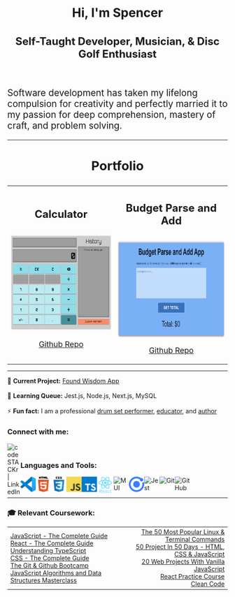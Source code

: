 <h1 align="center"> Hi, I'm Spencer </h1>

<h3 align="center" style="font-size: 1.5rem;">Self-Taught Developer, Musician, & Disc Golf Enthusiast</h3>

</br>

<p style="font-size: 1.3rem;">Software development has taken my lifelong compulsion for creativity and perfectly married it to my passion for deep comprehension, mastery of craft, and problem solving.</p>

---

<h3 align="center" style="font-size: 1.8rem;">Portfolio</h3>

<table align="center">
  <tr>
    <td align="center">
      <h4 style="font-size: 1.5rem">Calculator</h4>
      <a href="https://calc-app-2.herokuapp.com/" target="_blank">
        <img src="assets/calc.jpg" style="border-radius: 5px;" height="220px" alt="calculator live demo">
      </a>
      <p style="font-size: 1.1rem">
        <a href="https://github.com/Spencer-Sch/Calculator_2.0">Github Repo</a>
      </p>
    </td>
    <td align="center">
      <h4 style="font-size: 1.5rem">Budget Parse and Add</h4>
      <a href="https://github.com/Spencer-Sch/budget-parse-and-add-app" target="_blank">
        <img src="assets/budget.jpg" style="border-radius: 5px;" height="220px" alt="budget app live demo">
      </a>
      <p style="font-size: 1.1rem">
        <a href="https://github.com/Spencer-Sch/budget-parse-and-add-app">Github Repo</a>
      </p>
    </td>
  </tr>
</table>

---

🔨 **Current Project:** [Found Wisdom App](https://github.com/Spencer-Sch/found-wisdom-app)<br /><br />
🌱 **Learning Queue:** Jest.js, Node.js, Next.js, MySQL <br /><br />
⚡ **Fun fact:** I am a professional [drum set performer](https://www.youtube.com/watch?v=xQjwAfeLmGw), [educator](https://inthekeyofrhythm.com/lessons/), and [author](https://inthekeyofrhythm.com/product/making-a-drummer/) <br />

### Connect with me:

[<img align="left" alt="codeSTACKr | LinkedIn" width="30px" src="https://algomine.pl/wp-content/uploads/LinkedIn-Icon-380x380.png" />][linkedin]

<br />

### Languages and Tools:

<img align="left" alt="Visual Studio Code" width="35px" src="https://raw.githubusercontent.com/github/explore/80688e429a7d4ef2fca1e82350fe8e3517d3494d/topics/visual-studio-code/visual-studio-code.png" />
<img align="left" alt="HTML5" width="35px" src="https://raw.githubusercontent.com/github/explore/80688e429a7d4ef2fca1e82350fe8e3517d3494d/topics/html/html.png" />
<img align="left" alt="CSS3" width="35px" src="https://raw.githubusercontent.com/github/explore/80688e429a7d4ef2fca1e82350fe8e3517d3494d/topics/css/css.png" />
<img align="left" alt="JavaScript" width="35px" src="https://raw.githubusercontent.com/github/explore/80688e429a7d4ef2fca1e82350fe8e3517d3494d/topics/javascript/javascript.png" />
<img align="left" alt="TypeScript" width="35px" src="https://raw.githubusercontent.com/github/explore/80688e429a7d4ef2fca1e82350fe8e3517d3494d/topics/typescript/typescript.png" />
<img align="left" alt="React" width="38px" src="https://raw.githubusercontent.com/devicons/devicon/master/icons/react/react-original-wordmark.svg" />
<img align="left" alt="MUI" width="35px" src="https://camo.githubusercontent.com/306dedb9426f1d93a981d305a0a18164932ece8dca4d5fd820b1d3c36625b218/68747470733a2f2f6d75692e636f6d2f7374617469632f6c6f676f2e737667" />
<img align="left" alt="MUI" width="35px" src="https://github.com/ionic-team/ionic-framework/raw/main/.github/assets/logo.png?raw=true" />
<img align="left" alt="Jest" width="35px" src="https://symbols.getvecta.com/stencil_85/20_jest-icon.aff64ab210.svg" />
<img align="left" alt="Git" width="35px" src="https://camo.githubusercontent.com/fbfcb9e3dc648adc93bef37c718db16c52f617ad055a26de6dc3c21865c3321d/68747470733a2f2f7777772e766563746f726c6f676f2e7a6f6e652f6c6f676f732f6769742d73636d2f6769742d73636d2d69636f6e2e737667" />
<img align="left" alt="GitHub" width="35px" src="https://github.githubassets.com/apple-touch-icon-180x180.png" />

<br />
<br />

---

### 🎓 Relevant Coursework:

<table align="center">
  <tr>
    <td align="left">
      <a href="https://www.udemy.com/course/javascript-the-complete-guide-2020-beginner-advanced/">JavaScript - The Complete Guide</a> </br>
      <a href="https://www.udemy.com/course/react-the-complete-guide-incl-redux/">React - The Complete Guide</a> </br>
      <a href="https://www.udemy.com/course/understanding-typescript/">Understanding TypeScript</a> </br>
      <a href="https://www.udemy.com/course/css-the-complete-guide-incl-flexbox-grid-sass/">CSS - The Complete Guide</a> </br>
      <a href="https://www.udemy.com/course/git-and-github-bootcamp/">The Git & Github Bootcamp</a> </br>
      <a href="https://www.udemy.com/course/js-algorithms-and-data-structures-masterclass/">JavaScript Algorithms and Data Structures Masterclass</a>
    </td>
    <td align="right">
      <a href="https://www.youtube.com/watch?v=ZtqBQ68cfJc">The 50 Most Popular Linux & Terminal Commands</a> </br>
      <a href="https://www.udemy.com/course/50-projects-50-days/">50 Project In 50 Days - HTML, CSS & JavaScript</a> </br>
      <a href="https://www.udemy.com/course/web-projects-with-vanilla-javascript/">20 Web Projects With Vanilla JavaScript</a> </br>
      <a href="https://www.udemy.com/course/the-react-practice-course-learn-by-building-projects/">React Practice Course</a> </br>
      <a href="https://www.udemy.com/course/writing-clean-code/">Clean Code</a>
    </td>
  </tr>
</table>

[linkedin]: https://www.linkedin.com/in/spencer-schoeneman-b621908b/
